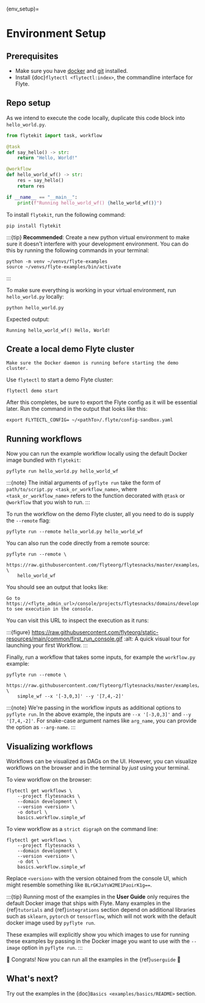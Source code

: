 (env_setup)=

# Environment Setup

## Prerequisites

- Make sure you have [docker](https://docs.docker.com/get-docker/) and [git](https://git-scm.com/) installed.
- Install {doc}`flytectl <flytectl:index>`, the commandline interface for Flyte.

## Repo setup

As we intend to execute the code locally, duplicate this code block into `hello_world.py`.

```python
from flytekit import task, workflow

@task
def say_hello() -> str:
    return "Hello, World!"

@workflow
def hello_world_wf() -> str:
    res = say_hello()
    return res

if __name__ == "__main__":
    print(f"Running hello_world_wf() {hello_world_wf()}")
```

To install `flytekit`, run the following command:

```
pip install flytekit
```

:::{tip}
**Recommended**: Create a new python virtual environment to make sure it doesn't interfere with your
development environment. You can do this by running the following commands in your terminal:

```{prompt} bash
python -m venv ~/venvs/flyte-examples
source ~/venvs/flyte-examples/bin/activate
```

:::

To make sure everything is working in your virtual environment, run `hello_world.py` locally:

```{prompt} bash
python hello_world.py
```

Expected output:

```{prompt}
Running hello_world_wf() Hello, World!
```

## Create a local demo Flyte cluster

```{important}
Make sure the Docker daemon is running before starting the demo cluster.
```

Use `flytectl` to start a demo Flyte cluster:

```{prompt} bash
flytectl demo start
```

After this completes, be sure to export the Flyte config as it will be essential later. Run the command in the output that looks like this: 
```{prompt} bash
export FLYTECTL_CONFIG= ~/<pathTo>/.flyte/config-sandbox.yaml
```

## Running workflows

Now you can run the example workflow locally using the default Docker image bundled with `flytekit`:

```{prompt} bash
pyflyte run hello_world.py hello_world_wf
```

:::{note}
The initial arguments of `pyflyte run` take the form of
`path/to/script.py <task_or_workflow_name>`, where `<task_or_workflow_name>`
refers to the function decorated with `@task` or `@workflow` that you wish to run.
:::

To run the workflow on the demo Flyte cluster, all you need to do is supply the `--remote` flag:

```
pyflyte run --remote hello_world.py hello_world_wf
```

You can also run the code directly from a remote source:

```
pyflyte run --remote \
    https://raw.githubusercontent.com/flyteorg/flytesnacks/master/examples/basics/basics/hello_world.py \
    hello_world_wf
```

You should see an output that looks like:

```{prompt}
Go to https://<flyte_admin_url>/console/projects/flytesnacks/domains/development/executions/<execution_name> to see execution in the console.
```

You can visit this URL to inspect the execution as it runs:

:::{figure} https://raw.githubusercontent.com/flyteorg/static-resources/main/common/first_run_console.gif
:alt: A quick visual tour for launching your first Workflow.
:::

Finally, run a workflow that takes some inputs, for example the `workflow.py` example:

```{prompt} bash
pyflyte run --remote \
    https://raw.githubusercontent.com/flyteorg/flytesnacks/master/examples/basics/basics/workflow.py \
    simple_wf --x '[-3,0,3]' --y '[7,4,-2]'
```

:::{note}
We're passing in the workflow inputs as additional options to `pyflyte run`. In the above example, the
inputs are `--x '[-3,0,3]'` and `--y '[7,4,-2]'`. For snake-case argument names like `arg_name`, you can provide the
option as `--arg-name`.
:::

## Visualizing workflows

Workflows can be visualized as DAGs on the UI.
However, you can visualize workflows on the browser and in the terminal by _just_ using your terminal.

To view workflow on the browser:

```{prompt} bash $
flytectl get workflows \
    --project flytesnacks \
    --domain development \
    --version <version> \
    -o doturl \
    basics.workflow.simple_wf
```

To view workflow as a `strict digraph` on the command line:

```{prompt} bash $
flytectl get workflows \
    --project flytesnacks \
    --domain development \
    --version <version> \
    -o dot \
    basics.workflow.simple_wf
```

Replace `<version>` with the version obtained from the console UI,
which might resemble something like `BLrGKJaYsW2ME1PaoirK1g==`.

:::{tip}
Running most of the examples in the **User Guide** only requires the default Docker image that ships with Flyte.
Many examples in the {ref}`tutorials` and {ref}`integrations` section depend on additional libraries such as
`sklearn`, `pytorch` or `tensorflow`, which will not work with the default docker image used by `pyflyte run`.

These examples will explicitly show you which images to use for running these examples by passing in the Docker
image you want to use with the `--image` option in `pyflyte run`.
:::

🎉 Congrats! Now you can run all the examples in the {ref}`userguide` 🎉

## What's next?

Try out the examples in the {doc}`Basics <examples/basics/README>` section.
